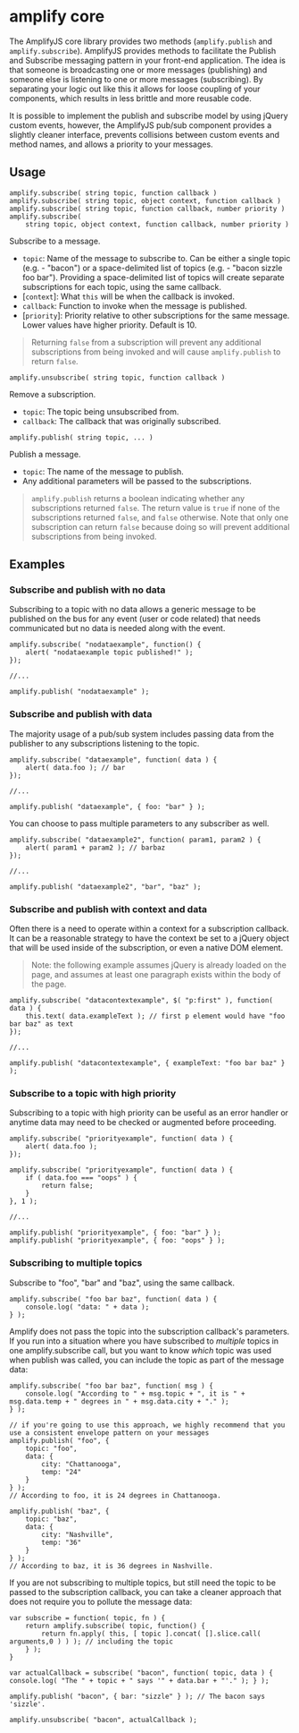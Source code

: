 # amplify core

The AmplifyJS core library provides two methods (`amplify.publish` and `amplify.subscribe`). AmplifyJS provides methods to facilitate the Publish and Subscribe messaging pattern in your front-end application. The idea is that someone is broadcasting one or more messages (publishing) and someone else is listening to one or more messages (subscribing). By separating your logic out like this it allows for loose coupling of your components, which results in less brittle and more reusable code.

It is possible to implement the publish and subscribe model by using jQuery custom events, however, the AmplifyJS pub/sub component provides a slightly cleaner interface, prevents collisions between custom events and method names, and allows a priority to your messages.

## Usage

	amplify.subscribe( string topic, function callback )
	amplify.subscribe( string topic, object context, function callback )
	amplify.subscribe( string topic, function callback, number priority )
	amplify.subscribe(
		string topic, object context, function callback, number priority )

Subscribe to a message.

* `topic`: Name of the message to subscribe to. Can be either a single topic (e.g. - "bacon") or a space-delimited list of topics (e.g. - "bacon sizzle foo bar").  Providing a space-delimited list of topics will create separate subscriptions for each topic, using the same callback.
* [`context`]: What `this` will be when the callback is invoked.
* `callback`: Function to invoke when the message is published.
* [`priority`]: Priority relative to other subscriptions for the same message. Lower values have higher priority. Default is 10.

> Returning `false` from a subscription will prevent any additional subscriptions from being invoked and will cause `amplify.publish` to return `false`.

<pre><code>amplify.unsubscribe( string topic, function callback )</code></pre>

Remove a subscription.

* `topic`: The topic being unsubscribed from.
* `callback`: The callback that was originally subscribed.

<pre><code>amplify.publish( string topic, ... )</code></pre>

Publish a message.

* `topic`: The name of the message to publish.
* Any additional parameters will be passed to the subscriptions.

> `amplify.publish` returns a boolean indicating whether any subscriptions returned `false`.
> The return value is `true` if none of the subscriptions returned `false`, and `false` otherwise. Note that only one subscription can return `false` because doing so will prevent additional subscriptions from being invoked.

## Examples

### Subscribe and publish with no data

Subscribing to a topic with no data allows a generic message to be
published on the bus for any event (user or code related) that needs communicated but no data
is needed along with the event.

	amplify.subscribe( "nodataexample", function() {
		alert( "nodataexample topic published!" );
	});
	
	//...
	
	amplify.publish( "nodataexample" );

### Subscribe and publish with data

The majority usage of a pub/sub system includes passing data from the
publisher to any subscriptions listening to the topic.

	amplify.subscribe( "dataexample", function( data ) {
		alert( data.foo ); // bar
	});
	
	//...
	
	amplify.publish( "dataexample", { foo: "bar" } );

You can choose to pass multiple parameters to any subscriber as well.

	amplify.subscribe( "dataexample2", function( param1, param2 ) {
		alert( param1 + param2 ); // barbaz
	});
	
	//...
	
	amplify.publish( "dataexample2", "bar", "baz" );

### Subscribe and publish with context and data

Often there is a need to operate within a context for a subscription
callback. It can be a reasonable strategy to have the context be set to
a jQuery object that will be used inside of the subscription, or even a
native DOM element.

> Note: the following example assumes jQuery is already loaded on the
> page, and assumes at least one paragraph exists within the body of the page.

	amplify.subscribe( "datacontextexample", $( "p:first" ), function( data ) {
		this.text( data.exampleText ); // first p element would have "foo bar baz" as text
	});
	
	//...
	
	amplify.publish( "datacontextexample", { exampleText: "foo bar baz" } );

### Subscribe to a topic with high priority

Subscribing to a topic with high priority can be useful as an error
handler or anytime data may need to be checked or augmented before
proceeding.

	amplify.subscribe( "priorityexample", function( data ) {
		alert( data.foo );
	});

	amplify.subscribe( "priorityexample", function( data ) {
		if ( data.foo === "oops" ) {
			return false;
		}
	}, 1 );
	
	//...
	
	amplify.publish( "priorityexample", { foo: "bar" } );
	amplify.publish( "priorityexample", { foo: "oops" } );

### Subscribing to multiple topics

Subscribe to "foo", "bar" and "baz", using the same callback.

    amplify.subscribe( "foo bar baz", function( data ) {
        console.log( "data: " + data );
    } );

Amplify does not pass the topic into the subscription callback's parameters.  If you run into a situation where you have subscribed to *multiple* topics in one amplify.subscribe call, but you want to know *which* topic was used when publish was called, you can include the topic as part of the message data:

    amplify.subscribe( "foo bar baz", function( msg ) {
        console.log( "According to " + msg.topic + ", it is " + msg.data.temp + " degrees in " + msg.data.city + "." );
    } );

    // if you're going to use this approach, we highly recommend that you use a consistent envelope pattern on your messages
    amplify.publish( "foo", {
        topic: "foo",
        data: {
            city: "Chattanooga",
            temp: "24"
        }
    } );
    // According to foo, it is 24 degrees in Chattanooga.

    amplify.publish( "baz", {
        topic: "baz",
        data: {
            city: "Nashville",
            temp: "36"
        }
    } );
    // According to baz, it is 36 degrees in Nashville.

If you are not subscribing to multiple topics, but still need the topic to be passed to the subscription callback, you can take a cleaner approach that does not require you to pollute the message data:

    var subscribe = function( topic, fn ) {
        return amplify.subscribe( topic, function() {
            return fn.apply( this, [ topic ].concat( [].slice.call( arguments,0 ) ) ); // including the topic
        } );
    }

    var actualCallback = subscribe( "bacon", function( topic, data ) { console.log( "The " + topic + " says '" + data.bar + "'." ); } );

    amplify.publish( "bacon", { bar: "sizzle" } ); // The bacon says 'sizzle'.

    amplify.unsubscribe( "bacon", actualCallback );

